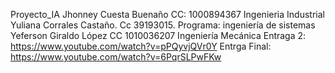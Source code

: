 Proyecto_IA Jhonney Cuesta Buenaño CC: 1000894367 Ingenieria Industrial Yuliana Corrales Castaño. Cc 39193015. Programa: ingeniería de sistemas Yeferson Giraldo López CC 1010036207 Ingeniería Mecánica 
Entraga 2: https://www.youtube.com/watch?v=pPQyvjQVr0Y
Entrga Final: https://www.youtube.com/watch?v=6PqrSLPwFKw

